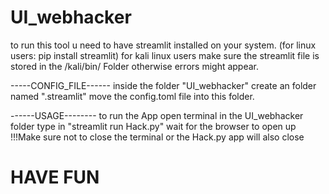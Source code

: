 # UI_webhacker
to run this tool u need to have streamlit installed on your system. (for linux users: pip install streamlit)
for kali linux users make sure the streamlit file is stored in the /kali/bin/ Folder otherwise errors might appear.

-----CONFIG_FILE------
inside the folder "UI_webhacker" create an folder named ".streamlit"
move the config.toml file into this folder.


------USAGE--------
to run the App open terminal in the UI_webhacker folder
type in "streamlit run Hack.py"
wait for the browser to open up
!!!Make sure not to close the terminal or the Hack.py app will also close

# HAVE FUN
